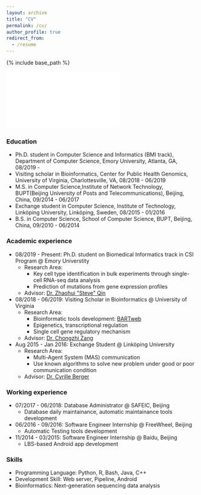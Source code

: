 ```yaml
---
layout: archive 
title: "CV"
permalink: /cv/
author_profile: true
redirect_from:
  - /resume
---
```


{% include base_path %}

![link to my formatted CV](/files/CV_WenjingMa.pdf)

### Education

* Ph.D. student in Computer Science and Informatics (BMI track), Department of Computer Science, Emory University, Atlanta, GA, 08/2019 -
* Visiting scholar in Bioinformatics, Center for Public Health Genomics, University of Virginia, Charlottesville, VA, 08/2018 - 06/2019
* M.S. in Computer Science,Institute of Network Technology, BUPT(Beijing University of Posts and Telecommunications), Beijing, China, 09/2014 - 06/2017
* Exchange student in Computer Science, Institute of Technology, Linköping University, Linköping, Sweden, 08/2015 - 01/2016
* B.S. in Computer Science, School of Computer Science, BUPT, Beijing, China, 09/2010 - 06/2014

### Academic experience
* 08/2019 - Present: Ph.D. student on Biomedical Informatics track in CSI Program @ Emory Universtity
  * Research Area:
    * Key cell type identification in bulk experiments through single-cell RNA-seq data analysis
    * Prediction of mutations from gene expression profiles
  * Advisor: [Dr. Zhaohui "Steve" Qin](https://www.sph.emory.edu/faculty/profile/#!ZQIN4)
* 08/2018 - 06/2019: Visiting Scholar in Bioinformatics @ University of Virginia
  * Research Area: 
    * Bioinformatic tools development: [BARTweb](http://bartweb.org/)
    * Epigenetics, transcriptional regulation
    * Single cell gene regulatory mechanism
  * Advisor: [Dr. Chongzhi Zang](http://faculty.virginia.edu/zanglab/people.htm)
* Aug 2015 - Jan 2016: Exchange Student @ Linköping University
  * Research Area:
    * Multi-Agent System (MAS) communication
    * Use known algorithms to solve new problem under good or poor communication condition
  * Advisor: [Dr. Cyrille Berger](https://www.ida.liu.se/divisions/aiics/people.en.shtml)

### Working experience
* 07/2017 - 06/2018: Database Administrator @ SAFEIC, Beijing
  * Database daily maintainance, automatic maintainance tools development
* 06/2016 - 09/2016: Software Engineer Internship @ FreeWheel, Beijing
  * Automatic Testing tools development
* 11/2014 - 03/2015: Software Engineer Internship @ Baidu, Beijing
  * LBS-based Android app development

### Skills
* Programming Language: Python, R, Bash, Java, C++
* Development Skill: Web server, Pipeline, Android
* Bioinformatics: Next-generation sequencing data analysis 
